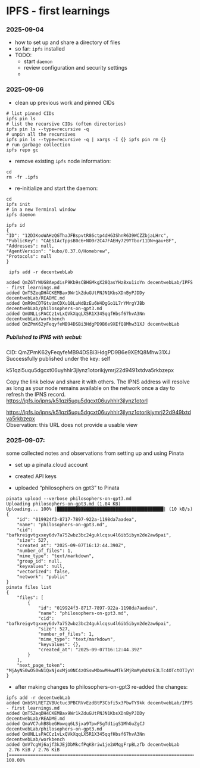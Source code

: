 # IPFS - first learnings  

### 2025-09-04
- how to set up and share a directory of files
- so far: `ipfs` installed
- TODO:
	- start `daemon`
	- review configuration and security settings  
	- 
	
### 2025-09-06  
- clean up previous work and pinned CIDs  
```shell
# list pinned CIDs
ipfs pin ls
# list the recursive CIDs (often directories)
ipfs pin ls --type=recursive -q
# unpin all the recursives
ipfs pin ls --type=recursive -q | xargs -I {} ipfs pin rm {}
# run garbage collection
ipfs repo gc
```  

- remove existing `ipfs` node information:  
```shell
cd
rm -fr .ipfs
```  
- re-initialize and start the daemon:  
```shell
cd
ipfs init
# in a new Terminal window
ipfs daemon
```  
```shell
ipfs id
{
"ID": "12D3KooWAHzQGThaJFBspvtR86ctp4dHG3ShnR639WCZZbjaLHrc",
"PublicKey": "CAESIAcTppsB0c6+NO0r2C47FAEHy729YTbor11DN+gau+BF",
"Addresses": null,
"AgentVersion": "kubo/0.37.0/Homebrew",
"Protocols": null
}
```


```shell
 ipfs add -r decentwebLab 

added QmZ6TrWUG8AepdisP9Kb9sCBHGMkgX28QasYHz8xu1ioYn decentwebLab/IPFS - first learnings.md
added QmT5ZeqDH4CKEMBax9Wr1kZduGUtPNJN1KbsXDnByPJDDy decentwebLab/README.md
added QmR9mCDTGtvUmCDXu18LuNdBzEu6W4DgGo1L7rYMrgYJBb decentwebLab/philosophers-on-gpt3.md
added QmUNLLsPACCz1vLxQVkXqqLX5R1X345qqfHbsf67hvA3Nn decentwebLab/workbench
added QmZPmK62yFeqyfeMB94DSBi3HdgPD9B6e9XEfQ8Mhw31XJ decentwebLab
```

##### Published to IPNS with webui:  

CID: QmZPmK62yFeqyfeMB94DSBi3HdgPD9B6e9XEfQ8Mhw31XJ
Successfully published under the key:
self

k51qzi5uqu5dgcxt06uyhhlr3jlynz1otorikjymrj22d9491xtdva5rkbzepx

Copy the link below and share it with others. The IPNS address
will resolve as long as your node remains available on the
network once a day to refresh the IPNS record.
https://ipfs.io/ipns/k51qzi5uqu5dgcxt06uyhhlr3jlynz1otorl


https://ipfs.io/ipns/k51qzi5uqu5dgcxt06uyhhlr3jlynz1otorikjymrj22d949lxtdva5rkbzepx  
Observation: this URL does not provide a usable view  

### 2025-09-07:  
some collected notes and observations from setting up and using Pinata

- set up a pinata.cloud account
- created API keys

- uploaded “philosophers on gpt3” to Pinata
```shell
pinata upload --verbose philosophers-on-gpt3.md
Uploading philosophers-on-gpt3.md (1.04 KB)
Uploading... 100% |████████████████████████████████████████| (10 kB/s)
{
    "id": "019924f3-8717-7897-922a-1198da7aadea",
    "name": "philosophers-on-gpt3.md",
    "cid": "bafkreigvtgxxey6dv7a752wbz3bc24guklcqsu4l6ib5ibym2de2aw6pai",
    "size": 527,
    "created_at": "2025-09-07T16:12:44.390Z",
    "number_of_files": 1,
    "mime_type": "text/markdown",
    "group_id": null,
    "keyvalues": null,
    "vectorized": false,
    "network": "public"
}
pinata files list
{
    "files": [
        {
            "id": "019924f3-8717-7897-922a-1198da7aadea",
            "name": "philosophers-on-gpt3.md",
            "cid": "bafkreigvtgxxey6dv7a752wbz3bc24guklcqsu4l6ib5ibym2de2aw6pai",
            "size": 527,
            "number_of_files": 1,
            "mime_type": "text/markdown",
            "keyvalues": {},
            "created_at": "2025-09-07T16:12:44.39Z"
        }
    ],
    "next_page_token": "MjAyNS0wOS0wN1QxNjoxMjo0NC4zOSswMDowMHwwMTk5MjRmMy04NzE3LTc4OTctOTIyYS0xMTk4ZGE3YWFkZWE="
}
```  

- after making changes to philosophers-on-gpt3 re-added the changes:  
```shell
ipfs add -r decentwebLab
added QmbSYLRETZVBUctuc3PBCRVvEzdBtP3Cbfi5x3PbwTY9kk decentwebLab/IPFS - first learnings.md
added QmT5ZeqDH4CKEMBax9Wr1kZduGUtPNJN1KbsXDnByPJDDy decentwebLab/README.md
added QmaVC7uhB8beGHowqq6LSjxa9TpwFSgTd1igS1MhGuZgCJ decentwebLab/philosophers-on-gpt3.md
added QmUNLLsPACCz1vLxQVkXqqLX5R1X345qqfHbsf67hvA3Nn decentwebLab/workbench
added QmV7cgWj6ajf3kJEjDbMkcfPqK8riw1je2AMqgFrpBLzfb decentwebLab
 2.76 KiB / 2.76 KiB [==================================================================================================================] 100.00%
 ```  
 
 